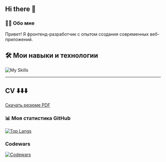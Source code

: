 ## Hi there 👋

### 👨‍💻 Обо мне
Привет! Я фронтенд-разработчик с опытом создания современных веб-приложений.

## 🛠️ **Мои навыки и технологии**
![My Skills](https://skillicons.dev/icons?i=react,js,css,html,ts,vscode,redux,webpack,vite,jest,figma&perline=10)

---
## **CV** ⬇️⬇️⬇️   
[Скачать резюме PDF](https://drive.google.com/file/d/1PnkKLVcos2oh63fPGEJv6sFnvwKnko7p/view?usp=sharing)


### 📊 Моя статистика GitHub
[![Top Langs](https://github-readme-stats.vercel.app/api/top-langs/?username=IrynaKhonina&layout=compact)](https://github.com/anuraghazra/github-readme-stats)


### Codewars
[![Codewars](https://www.codewars.com/users/IrynaKhonina/badges/small)](https://www.codewars.com/users/IrynaKhonina)
